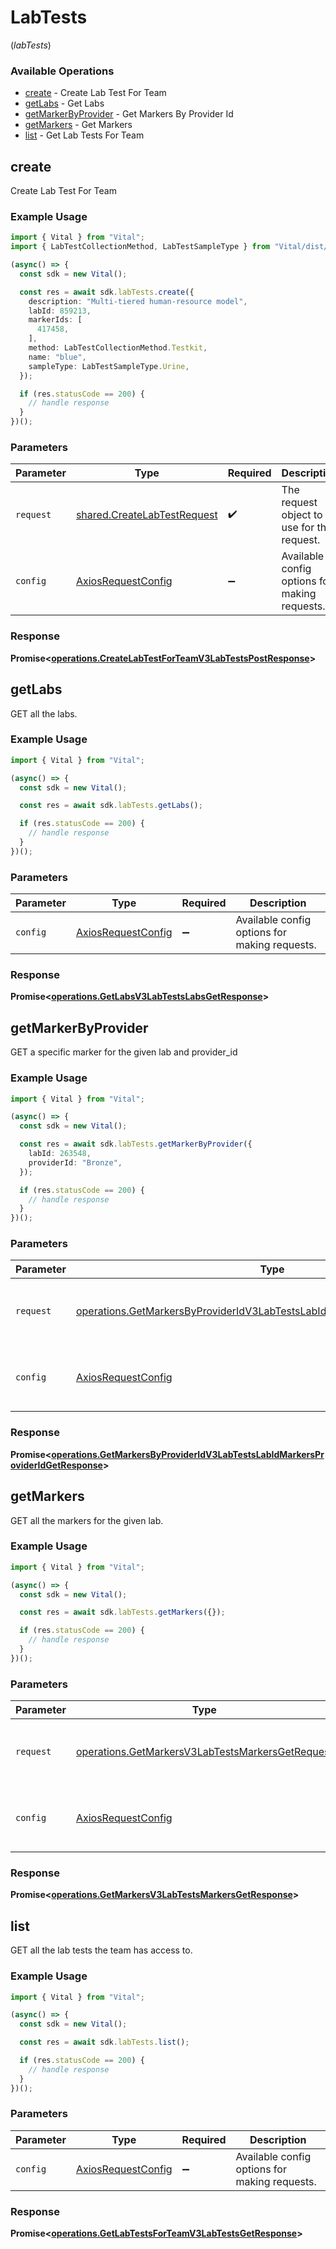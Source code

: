 # LabTests
(*labTests*)

### Available Operations

* [create](#create) - Create Lab Test For Team
* [getLabs](#getlabs) - Get Labs
* [getMarkerByProvider](#getmarkerbyprovider) - Get Markers By Provider Id
* [getMarkers](#getmarkers) - Get Markers
* [list](#list) - Get Lab Tests For Team

## create

Create Lab Test For Team

### Example Usage

```typescript
import { Vital } from "Vital";
import { LabTestCollectionMethod, LabTestSampleType } from "Vital/dist/sdk/models/shared";

(async() => {
  const sdk = new Vital();

  const res = await sdk.labTests.create({
    description: "Multi-tiered human-resource model",
    labId: 859213,
    markerIds: [
      417458,
    ],
    method: LabTestCollectionMethod.Testkit,
    name: "blue",
    sampleType: LabTestSampleType.Urine,
  });

  if (res.statusCode == 200) {
    // handle response
  }
})();
```

### Parameters

| Parameter                                                                  | Type                                                                       | Required                                                                   | Description                                                                |
| -------------------------------------------------------------------------- | -------------------------------------------------------------------------- | -------------------------------------------------------------------------- | -------------------------------------------------------------------------- |
| `request`                                                                  | [shared.CreateLabTestRequest](../../models/shared/createlabtestrequest.md) | :heavy_check_mark:                                                         | The request object to use for the request.                                 |
| `config`                                                                   | [AxiosRequestConfig](https://axios-http.com/docs/req_config)               | :heavy_minus_sign:                                                         | Available config options for making requests.                              |


### Response

**Promise<[operations.CreateLabTestForTeamV3LabTestsPostResponse](../../models/operations/createlabtestforteamv3labtestspostresponse.md)>**


## getLabs

GET all the labs.

### Example Usage

```typescript
import { Vital } from "Vital";

(async() => {
  const sdk = new Vital();

  const res = await sdk.labTests.getLabs();

  if (res.statusCode == 200) {
    // handle response
  }
})();
```

### Parameters

| Parameter                                                    | Type                                                         | Required                                                     | Description                                                  |
| ------------------------------------------------------------ | ------------------------------------------------------------ | ------------------------------------------------------------ | ------------------------------------------------------------ |
| `config`                                                     | [AxiosRequestConfig](https://axios-http.com/docs/req_config) | :heavy_minus_sign:                                           | Available config options for making requests.                |


### Response

**Promise<[operations.GetLabsV3LabTestsLabsGetResponse](../../models/operations/getlabsv3labtestslabsgetresponse.md)>**


## getMarkerByProvider

GET a specific marker for the given lab and provider_id

### Example Usage

```typescript
import { Vital } from "Vital";

(async() => {
  const sdk = new Vital();

  const res = await sdk.labTests.getMarkerByProvider({
    labId: 263548,
    providerId: "Bronze",
  });

  if (res.statusCode == 200) {
    // handle response
  }
})();
```

### Parameters

| Parameter                                                                                                                                                                  | Type                                                                                                                                                                       | Required                                                                                                                                                                   | Description                                                                                                                                                                |
| -------------------------------------------------------------------------------------------------------------------------------------------------------------------------- | -------------------------------------------------------------------------------------------------------------------------------------------------------------------------- | -------------------------------------------------------------------------------------------------------------------------------------------------------------------------- | -------------------------------------------------------------------------------------------------------------------------------------------------------------------------- |
| `request`                                                                                                                                                                  | [operations.GetMarkersByProviderIdV3LabTestsLabIdMarkersProviderIdGetRequest](../../models/operations/getmarkersbyprovideridv3labtestslabidmarkersprovideridgetrequest.md) | :heavy_check_mark:                                                                                                                                                         | The request object to use for the request.                                                                                                                                 |
| `config`                                                                                                                                                                   | [AxiosRequestConfig](https://axios-http.com/docs/req_config)                                                                                                               | :heavy_minus_sign:                                                                                                                                                         | Available config options for making requests.                                                                                                                              |


### Response

**Promise<[operations.GetMarkersByProviderIdV3LabTestsLabIdMarkersProviderIdGetResponse](../../models/operations/getmarkersbyprovideridv3labtestslabidmarkersprovideridgetresponse.md)>**


## getMarkers

GET all the markers for the given lab.

### Example Usage

```typescript
import { Vital } from "Vital";

(async() => {
  const sdk = new Vital();

  const res = await sdk.labTests.getMarkers({});

  if (res.statusCode == 200) {
    // handle response
  }
})();
```

### Parameters

| Parameter                                                                                                            | Type                                                                                                                 | Required                                                                                                             | Description                                                                                                          |
| -------------------------------------------------------------------------------------------------------------------- | -------------------------------------------------------------------------------------------------------------------- | -------------------------------------------------------------------------------------------------------------------- | -------------------------------------------------------------------------------------------------------------------- |
| `request`                                                                                                            | [operations.GetMarkersV3LabTestsMarkersGetRequest](../../models/operations/getmarkersv3labtestsmarkersgetrequest.md) | :heavy_check_mark:                                                                                                   | The request object to use for the request.                                                                           |
| `config`                                                                                                             | [AxiosRequestConfig](https://axios-http.com/docs/req_config)                                                         | :heavy_minus_sign:                                                                                                   | Available config options for making requests.                                                                        |


### Response

**Promise<[operations.GetMarkersV3LabTestsMarkersGetResponse](../../models/operations/getmarkersv3labtestsmarkersgetresponse.md)>**


## list

GET all the lab tests the team has access to.

### Example Usage

```typescript
import { Vital } from "Vital";

(async() => {
  const sdk = new Vital();

  const res = await sdk.labTests.list();

  if (res.statusCode == 200) {
    // handle response
  }
})();
```

### Parameters

| Parameter                                                    | Type                                                         | Required                                                     | Description                                                  |
| ------------------------------------------------------------ | ------------------------------------------------------------ | ------------------------------------------------------------ | ------------------------------------------------------------ |
| `config`                                                     | [AxiosRequestConfig](https://axios-http.com/docs/req_config) | :heavy_minus_sign:                                           | Available config options for making requests.                |


### Response

**Promise<[operations.GetLabTestsForTeamV3LabTestsGetResponse](../../models/operations/getlabtestsforteamv3labtestsgetresponse.md)>**

